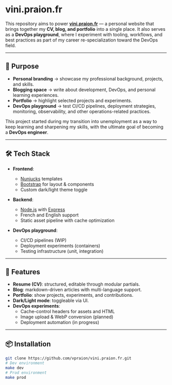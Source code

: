 # vini.praion.fr

This repository aims to power **[vini.praion.fr](https://vini.praion.fr)** — a personal website that brings together my **CV, blog, and portfolio** into a single place.
It also serves as a **DevOps playground**, where I experiment with tooling, workflows, and best practices as part of my career re-specialization toward the DevOps field.

---

## 🎯 Purpose

- **Personal branding** → showcase my professional background, projects, and skills.
- **Blogging space** → write about development, DevOps, and personal learning experiences.
- **Portfolio** → highlight selected projects and experiments.
- **DevOps playground** → test CI/CD pipelines, deployment strategies, monitoring, observability, and other operations-related practices.

This project started during my transition into unemployment as a way to keep learning and sharpening my skills, with the ultimate goal of becoming a **DevOps engineer**.

---

## 🛠️ Tech Stack

- **Frontend**:
  - [Nunjucks](https://mozilla.github.io/nunjucks/) templates
  - [Bootstrap](https://getbootstrap.com/) for layout & components
  - Custom dark/light theme toggle

- **Backend**:
  - [Node.js](https://nodejs.org/) with [Express](https://expressjs.com/)
  - French and English support
  - Static asset pipeline with cache optimization

- **DevOps playground**:
  - CI/CD pipelines (WIP)
  - Deployment experiments (containers)
  - Testing infrastructure (unit, integration)

---

## 🚀 Features

- **Resume (CV)**: structured, editable through modular partials.
- **Blog**: markdown-driven articles with multi-language support.
- **Portfolio**: show projects, experiments, and contributions.
- **Dark/Light mode**: toggleable via UI.
- **DevOps experiments**:
  - Cache-control headers for assets and HTML
  - Image upload & WebP conversion (planned)
  - Deployment automation (in progress)

---

## 📦 Installation

```bash
git clone https://github.com/vpraion/vini.praion.fr.git
# Dev environment
make dev
# Prod environment
make prod
```
